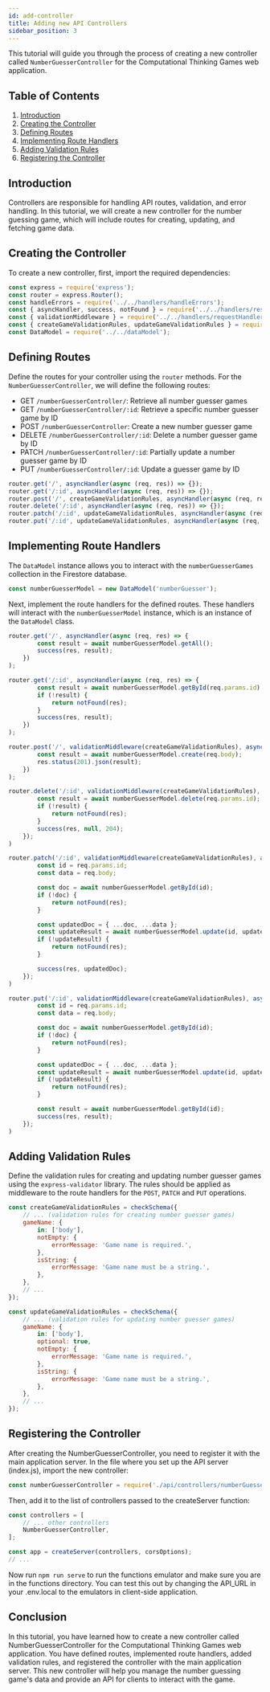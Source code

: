 ```yaml
---
id: add-controller
title: Adding new API Controllers
sidebar_position: 3
---
```


This tutorial will guide you through the process of creating a new controller called `NumberGuesserController` for the Computational Thinking Games web application.

## Table of Contents

1. [Introduction](#introduction)
2. [Creating the Controller](#creating-the-controller)
3. [Defining Routes](#defining-routes)
4. [Implementing Route Handlers](#implementing-route-handlers)
5. [Adding Validation Rules](#adding-validation-rules)
6. [Registering the Controller](#registering-the-controller)

## Introduction

Controllers are responsible for handling API routes, validation, and error handling. In this tutorial, we will create a new controller for the number guessing game, which will include routes for creating, updating, and fetching game data.

## Creating the Controller

To create a new controller, first, import the required dependencies:

```javascript
const express = require('express');
const router = express.Router();
const handleErrors = require('../../handlers/handleErrors');
const { asyncHandler, success, notFound } = require('../../handlers/responseHandler');
const { validationMiddleware } = require('../../handlers/requestHandler');
const { createGameValidationRules, updateGameValidationRules } = require('./validation');
const DataModel = require('../../dataModel');
```

## Defining Routes

Define the routes for your controller using the `router` methods. For the `NumberGuesserController`, we will define the following routes:

- GET `/numberGuesserController/`: Retrieve all number guesser games
- GET `/numberGuesserController/:id`: Retrieve a specific number guesser game by ID
- POST `/numberGuesserController`: Create a new number guesser game
- DELETE `/numberGuesserController/:id`: Delete a number guesser game by ID
- PATCH `/numberGuesserController/:id`: Partially update a number guesser game by ID
- PUT `/numberGuesserController/:id`: Update a guesser game by ID

```javascript
router.get('/', asyncHandler(async (req, res)) => {});
router.get('/:id', asyncHandler(async (req, res)) => {});
router.post('/', createGameValidationRules, asyncHandler(async (req, res)) => {});
router.delete('/:id', asyncHandler(async (req, res)) => {});
router.patch('/:id', updateGameValidationRules, asyncHandler(async (req, res)) => {});
router.put('/:id', updateGameValidationRules, asyncHandler(async (req, res)) => {});
```

## Implementing Route Handlers

The `DataModel` instance allows you to interact with the `numberGuesserGames` collection in the Firestore database.

```javascript
const numberGuesserModel = new DataModel('numberGuesser');
```
Next, implement the route handlers for the defined routes. These handlers will interact with the `numberGuesserModel` instance, which is an instance of the `DataModel` class. 
```javascript
router.get('/', asyncHandler(async (req, res) => {
        const result = await numberGuesserModel.getAll();
        success(res, result);
    })
);

router.get('/:id', asyncHandler(async (req, res) => {
        const result = await numberGuesserModel.getById(req.params.id);
        if (!result) {
            return notFound(res);
        }
        success(res, result);
    })
);

router.post('/', validationMiddleware(createGameValidationRules), asyncHandler(async (req, res) => {
        const result = await numberGuesserModel.create(req.body);
        res.status(201).json(result);
    })
);

router.delete('/:id', validationMiddleware(createGameValidationRules), asyncHandler(async (req, res) => {
        const result = await numberGuesserModel.delete(req.params.id);
        if (!result) {
            return notFound(res);
        }
        success(res, null, 204);
    });
)

router.patch('/:id', validationMiddleware(createGameValidationRules), asyncHandler(async (req, res) => {
        const id = req.params.id;
        const data = req.body;

        const doc = await numberGuesserModel.getById(id);
        if (!doc) {
            return notFound(res);
        }

        const updatedDoc = { ...doc, ...data };
        const updateResult = await numberGuesserModel.update(id, updatedDoc);
        if (!updateResult) {
            return notFound(res);
        }

        success(res, updatedDoc);
    });
)

router.put('/:id', validationMiddleware(createGameValidationRules), asyncHandler(async (req, res) => {
        const id = req.params.id;
        const data = req.body;

        const doc = await numberGuesserModel.getById(id);
        if (!doc) {
            return notFound(res);
        }

        const updatedDoc = { ...doc, ...data };
        const updateResult = await numberGuesserModel.update(id, updatedDoc);
        if (!updateResult) {
            return notFound(res);
        }

        const result = await numberGuesserModel.getById(id);
        success(res, result);
    });
)
```

## Adding Validation Rules

Define the validation rules for creating and updating number guesser games using the `express-validator` library. The rules should be applied as middleware to the route handlers for the `POST`, `PATCH` and `PUT` operations.

```javascript
const createGameValidationRules = checkSchema({
    // ... (validation rules for creating number guesser games)
    gameName: {
        in: ['body'],
        notEmpty: {
            errorMessage: 'Game name is required.',
        },
        isString: {
            errorMessage: 'Game name must be a string.',
        },
    },
    // ...
});

const updateGameValidationRules = checkSchema({
    // ... (validation rules for updating number guesser games)
    gameName: {
        in: ['body'],
        optional: true,
        notEmpty: {
            errorMessage: 'Game name is required.',
        },
        isString: {
            errorMessage: 'Game name must be a string.',
        },
    },
    // ...
});
```

## Registering the Controller
After creating the NumberGuesserController, you need to register it with the main application server. In the file where you set up the API server (index.js), import the new controller:

```javascript
const numberGuesserController = require('./api/controllers/numberGuesser/NumberGuesserController');
```

Then, add it to the list of controllers passed to the createServer function:

```javascript
const controllers = [
    // ... other controllers
    NumberGuesserController,
];

const app = createServer(controllers, corsOptions);
// ...
```
Now run `npm run serve` to run the functions emulator and make sure you are in the functions directory. You can test this out by changing the API_URL in your .env.local to the emulators in client-side application.

## Conclusion
In this tutorial, you have learned how to create a new controller called NumberGuesserController for the Computational Thinking Games web application. You have defined routes, implemented route handlers, added validation rules, and registered the controller with the main application server. This new controller will help you manage the number guessing game's data and provide an API for clients to interact with the game.